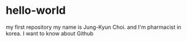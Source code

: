 # hello-world
my first repository
my name is Jung-Kyun Choi. and I'm pharmacist in korea. I want to know about Github
